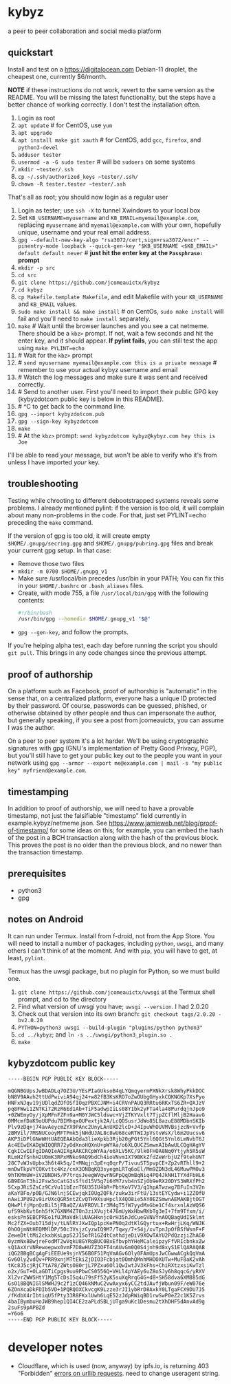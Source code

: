 # kybyz
a peer to peer collaboration and social media platform

## quickstart

Install and test on a <https://digitalocean.com> Debian-11 droplet, the cheapest
one, currently $6/month.

**NOTE** if these instructions do not work, revert to the same version
as the README. You will be missing the latest functionality, but the steps have
a better chance of working correctly. I don't test the installation often.

1. Login as root
2. `apt update`  \# for CentOS, use `yum`
3. `apt upgrade`
4. `apt install make git xauth`  \# for CentOS, add `gcc`, `firefox`, and `python3-devel`
5. `adduser tester`
6. `usermod -a -G sudo tester`  \# will be `sudoers` on some systems
7. `mkdir ~tester/.ssh`
9. `cp ~/.ssh/authorized_keys ~tester/.ssh/`
10. `chown -R tester.tester ~tester/.ssh`

That's all as root; you should now login as a regular user

1. Login as tester; use `ssh -X` to tunnel Xwindows to your local box
2. Set `KB_USERNAME=myusername` and `KB_EMAIL=myemail@example.com`, replacing `myusername` and `myemail@example.com` with your own, hopefully unique, username and your real email address.
3. `gpg --default-new-key-algo "rsa3072/cert,sign+rsa3072/encr" --pinentry-mode loopback --quick-gen-key "$KB_USERNAME <$KB_EMAIL>" default default never` \# **just hit the enter key at the `Passphrase:` prompt**
4. `mkdir -p src`
5. `cd src`
6. `git clone https://github.com/jcomeauictx/kybyz`
7. `cd kybyz`
8. `cp Makefile.template Makefile`, and edit Makefile with your `KB_USERNAME` and `KB_EMAIL` values.
9. `sudo make install && make install`  \# on CentOs, `sudo make install` will fail and you'll need to `make install` separately.
10. `make` \# Wait until the browser launches and you see a cat netmeme. There should be a `kbz>` prompt. If not, wait a few seconds and hit the enter key, and it should appear. **If pylint fails**, you can still test the app using `make PYLINT=echo`
11. \# Wait for the `kbz>` prompt
12. \# `send myusername myemail@example.com this is a private message` \# remember to use your actual kybyz username and email
13. \# Watch the log messages and make sure it was sent and received correctly.
14. \# Send to another user. First you'll need to import their public GPG key (kybyzdotcom public key is below in this README).
15. \# ^C to get back to the command line.
16. `gpg --import kybyzdotcom.pub`
17. `gpg --sign-key kybyzdotcom`
18. `make`
19. \# At the `kbz>` prompt: `send kybyzdotcom kybyz@kybyz.com hey this is Joe`

I'll be able to read your message, but won't be able to verify who it's from
unless I have imported *your* key.

## troubleshooting

Testing while chrooting to different debootstrapped systems reveals some
problems. I already mentioned pylint: if the version is too old, it will
complain about many non-problems in the code. For that, just set 
PYLINT=echo preceding the `make` command.

If the version of gpg is too old, it will create empty
`$HOME/.gnupg/secring.gpg` and `$HOME/.gnupg/pubring.gpg` files and break your
current gpg setup. In that case:

 * Remove those two files
 * `mkdir -m 0700 $HOME/.gnupg_v1`
 * Make sure /usr/local/bin precedes /usr/bin in your PATH;
   You can fix this in your `$HOME/.bashrc` or `.bash_aliases` files.
 * Create, with mode 755, a file `/usr/local/bin/gpg` with the following
   contents:
   ```bash
   #!/bin/bash
   /usr/bin/gpg --homedir $HOME/.gnupg_v1 "$@"
   ```
 * `gpg --gen-key`, and follow the prompts.

If you're helping alpha test, each day before running the script you should
`git pull`. This brings in any code changes since the previous attempt.

## proof of authorship

On a platform such as Facebook, proof of authorship is "automatic" in the sense
that, on a centralized platform, everyone has a unique ID protected by their
password. Of course, passwords can be guessed, phished, or otherwise obtained
by other people and thus can impersonate the author, but generally speaking,
if you see a post from jcomeauictx, you can assume I was the author.

On a peer to peer system it's a lot harder. We'll be using cryptographic
signatures with gpg (GNU's implementation of Pretty Good Privacy, PGP), but
you'll still have to get your public key out to the people you want in your
network using `gpg --armor --export me@example.com | mail -s "my public key" myfriend@example.com`.

## timestamping

In addition to proof of authorship, we will need to have a provable timestamp,
not just the falsifiable "timestamp" field currently in
example.kybyz/netmeme.json. See
<https://www.jamieweb.net/blog/proof-of-timestamp/> for some ideas on this; for
example, you can embed the hash of the post in a BCH transaction along with
the hash of the previous block. This proves the post is no older than the
previous block, and no newer than the transaction timestamp.

## prerequisites

* python3
* gpg

## notes on Android

It can run under Termux. Install from f-droid, not from the App Store.
You will need to install a number of packages, including `python`, `uwsgi`,
and many others I can't think of at the moment. And with `pip`, you will have
to get, at least, `pylint`.

Termux has the uwsgi package, but no plugin for Python, so we must build one.

1. `git clone https://github.com/jcomeauictx/uwsgi` at the Termux shell prompt,
and cd to the directory
2. Find what version of uwsgi you have; `uwsgi --version`. I had 2.0.20
3. Check out that version into its own branch:
   `git checkout tags/2.0.20 -bv2.0.20`
4. `PYTHON=python3 uwsgi --build-plugin "plugins/python python3"`
5. `cd ../kybyz`; and `ln -s ../uwsgi/python3_plugin.so .`
6. `make`

## kybyzdotcom public key

```gpg
-----BEGIN PGP PUBLIC KEY BLOCK-----

mQGNBGUpsJwBDADLq7OZ3U/YEsPIaGUksoB4qLYQmqyermPXNkXrsk8WhyPkkDOC
bN8V9AAvh2ttUdPwiviA94qj24+w82fB3KsKRO7oZwOUbgGHyxkCQKNGKp7XsPyo
HNFxNJqv19jUDlqdZOfOSfIOqzPBXCJNM+i4CRVnPAUQ3RRtu6RKxTS6ZR+QXJzV
pq8FWwi1ZNTKi72RzR6Ed1Ab+TiF5adwpIiLs08Y1bk2yFTa4la48PurdqjnJpo9
+0ZWEmyOy/jXpMFnFZFn9a+M0YJWC5ldswc+VjZTKYVxlt7TjpZCflMljB2HaavG
0MMcmfDaK9oUUPdu7BIMhqxOUPextjk2A/LcQOSusrJdWo85L8azuE88MDbnSKIb
Plv9zDq+j74avAeycmZYX9PAnc2UnyLAnUXD2lcD+J4IpuWhOUVMVBsjzcN+Vvfp
2BMVil/7MSNUCooyMFTPmk5jNHdUJAL8c8wU68ceRTWIJpVstvWsX/l6m2Uucsv6
AKP3iDPlGNeWHtUAEQEAAbQda3lieXpkb3Rjb20gPGt5Ynl6QGt5Ynl6LmNvbT6J
Ac4EEwEKADgWIQQRR72yOdXnoHQXnU+pWYAa/o6XLQUCZSmwnAIbAwULCQgHAgYV
CgkICwIEFgIDAQIeAQIXgAAKCRCpWYAa/o6XLV5KC/9lk0FHOA8Nq0Ytjyh5R5sW
RLmH2fSnhH2U0mK3RPxMNko9AQ9bdCh4ioVNvmIX79BKkZfdZeWrbjUZf9tehUNT
28C7vWJsUpbx3h6t4k5q/I+MNqjn3pE+q0qrP/TivuuST5pvpCE+Zp2vRThll9+2
mnDwTkpVYCOKvttc4Kz/cnX3ONBqKQ3syegmLRTq6oEl/Mm9ZDN3dL46MuwPM0v3
9hTKMmUW+iV2BNDH5/P7trqsJeegWVqwrNGPpQqOmBqNiq4PQ4JkNH1TYXdFbHL6
GB9EGnT3hi2Fsw3oCatG3sSftd15V5g7i6YM7zvb4nSZjOb9eRX20DYS3WRXfPh2
5CxpJRi5ZsCz9CzVu11bEznT6U35IU4bR+PbtKoV7V3/q1hpATwzwg7BFuIn3V2n
aKaYBFo/p0B/GJN6lnjSCEwjqkI0Ug2QFk/zukw3irFtU/13stEYCydw+i12ZOfU
nAwiJPU92v9irUXcQGR5ntZCvQTH9XsuHpclX4QO8ie5AY0EZSmwnAEMAKBjtOGT
QHwPlfjMpnQzBil5jFBaQZ/AVFRDVLIr3M4gT5fW7yydMxGbe1Cf4srxnlAzWQS6
ufS9kbKvt6nh5fK7GXNM4ZT0n3ziXVujt476mUyWxHbwRKbTg3eI+7fm9Tfxm/i/
esksPn5EBCPREo1fUJMaVdklUUAGHknjc0rH35nJdCueGVNVYnAOQBagUdI5klmt
Mc2fZX+Oub715djv/tLNlRYJXwIQp1pcKePN0q2dtKlGQyrtux+RwHrjLKq/WNJK
0hOOjmNtHEQMMlDP/50c3VsjzCyzwIQ9M7/Tqwy/7+S4j/xvTpnJpOfBSfWsmF+F
ZeweDtltMi2ckxbKsLppS2J15ofR1GZdtCathdjeDiV9XOwTAYU2PdQzzjiZhAG0
0yzmNx8BwjreFodMT2wVgkU8GYRgBUC0BxEfbvphYHeMCaleipzyFfVRIcbnkxZw
sQ1AxXrVNRewoepwx0vmF7D8wHU7Z3OFT4nAUvGm0Q0S4jnh9d8xyS1ElQARAQAB
iQG2BBgBCgAgFiEEEUe9sjnV56B0F51PqVmAGv6Oly0FAmUpsJwCGwwACgkQqVmA
Gv6Oly2vdQv+PRR9xnjMTtEkiZjDIO3Fcbjat0OmhQMnhMHOOXUTw+MuF8aK2vAh
tKc8J5cjRjC7tA78/ZWtsO80rjL7PZxu6Ol1QwIwtJV3kFhs+ChiRXtzxsiKwTzl
o2x/GuT+OLaGDTiCpgs9uu9PbwCS0556Q+VHLl4pYAEy6uZ8oSJy6h8qqcG/yRXV
XlZvrZWW5HtY1Mg5TcDsISq4u79sFf52yK5suXqRrqG4G+d8+SH58dva6XM885dG
GsO18BQNIGlSMWHJ9c2f1zCQ46kNMuC2vwAxyx6yCC2tdJAvfjWbun09F/eW076e
6ZOnXcaDkFDIb5VD+1PQRQOXCkvcgK9Lzze3rJI1ybRrD8AxkY0LTgaFCX9DU7J5
/fKdbX4rIbtiqU5fPty33R8FKxlUwh6LqE52zJdpRWiqBD1rwSwP0eZ2c1K5Zrvs
4baIBymbuHoJWB9hep1QI4CE2zaPLdSBLjUTga9uKc1Desmu2tXhDHF5dAnvAd9g
2suFs9pAPBZd
=Y6o6
-----END PGP PUBLIC KEY BLOCK-----
```
# developer notes

* Cloudflare, which is used (now, anyway) by ipfs.io, is returning 403
  "Forbidden" [errors on urllib requests](https://community.cloudflare.com/t/api-call-suddenly-returns-403-forbidden/396383). need to change useragent string.
